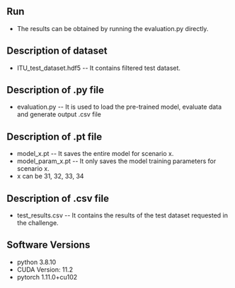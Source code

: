 ## Run
* The results can be obtained by running the evaluation.py directly.

## Description of dataset

* ITU_test_dataset.hdf5 -- It contains filtered test dataset.

## Description of .py file

* evaluation.py -- It is used to load the pre-trained model, evaluate data and generate output .csv file

## Description of .pt file

* model_x.pt -- It saves the entire model for scenario x.
* model_param_x.pt -- It only saves the model training parameters for scenario x.
* x can be 31, 32, 33, 34

## Description of .csv file
* test_results.csv -- It contains the results of the test dataset requested in the challenge.

## Software Versions
* python 3.8.10
* CUDA Version: 11.2
* pytorch 1.11.0+cu102
